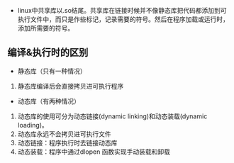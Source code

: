 * linux中共享库以.so结尾。共享库在链接时候并不像静态库把代码都添加到可执行文件中，而只是作些标记，记录需要的符号。然后在程序加载或运行时，添加所需要的符号。

## 编译&执行时的区别
* 静态库（只有一种情况）
1. 静态库编译后会直接拷贝进可执行程序

* 动态库（有两种情况）
1. 动态库的使用可分为动态链接(dynamic linking)和动态装载(dynamic loading)。
2. 动态库永远不会拷贝进可执行文件
3. 动态链接：程序执行时去链接动态库
4. 动态装载：程序中通过dlopen 函数实现手动装载和卸载